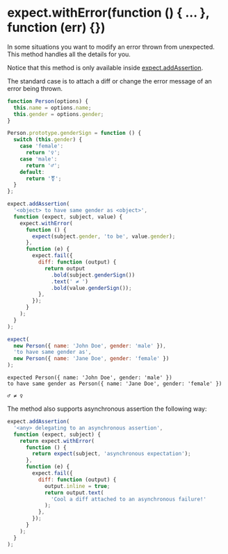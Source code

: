 # expect.withError(function () { ... }, function (err) {})

In some situations you want to modify an error thrown from
unexpected. This method handles all the details for you.

Notice that this method is only available inside
[expect.addAssertion](../addAssertion/).

The standard case is to attach a diff or change the error message of
an error being thrown.

```js
function Person(options) {
  this.name = options.name;
  this.gender = options.gender;
}

Person.prototype.genderSign = function () {
  switch (this.gender) {
    case 'female':
      return '♀';
    case 'male':
      return '♂';
    default:
      return '⚧';
  }
};

expect.addAssertion(
  '<object> to have same gender as <object>',
  function (expect, subject, value) {
    expect.withError(
      function () {
        expect(subject.gender, 'to be', value.gender);
      },
      function (e) {
        expect.fail({
          diff: function (output) {
            return output
              .bold(subject.genderSign())
              .text(' ≠ ')
              .bold(value.genderSign());
          },
        });
      }
    );
  }
);

expect(
  new Person({ name: 'John Doe', gender: 'male' }),
  'to have same gender as',
  new Person({ name: 'Jane Doe', gender: 'female' })
);
```

```output
expected Person({ name: 'John Doe', gender: 'male' })
to have same gender as Person({ name: 'Jane Doe', gender: 'female' })

♂ ≠ ♀
```

The method also supports asynchronous assertion the following way:

<!-- unexpected-markdown evaluate:false -->

```js
expect.addAssertion(
  '<any> delegating to an asynchronous assertion',
  function (expect, subject) {
    return expect.withError(
      function () {
        return expect(subject, 'asynchronous expectation');
      },
      function (e) {
        expect.fail({
          diff: function (output) {
            output.inline = true;
            return output.text(
              'Cool a diff attached to an asynchronous failure!'
            );
          },
        });
      }
    );
  }
);
```
